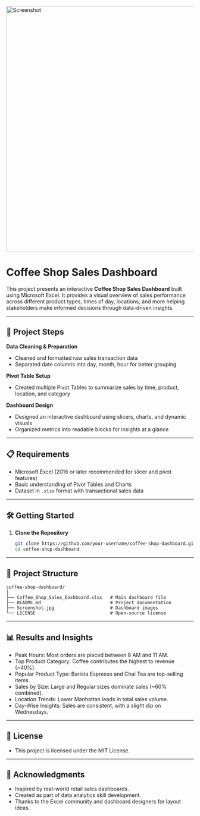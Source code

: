 <img width="1525" height="660" alt="Screenshot" src="https://github.com/user-attachments/assets/325ec131-18fb-4d25-a324-7658ba2a438e" />

# Coffee Shop Sales Dashboard

This project presents an interactive **Coffee Shop Sales Dashboard** built using Microsoft Excel. It provides a visual overview of sales performance across different product types, times of day, locations, and more helping stakeholders make informed decisions through data-driven insights.

---

## 🚀 Project Steps

**Data Cleaning & Preparation**
   - Cleaned and formatted raw sales transaction data
   - Separated date columns into day, month, hour for better grouping

**Pivot Table Setup**
   - Created multiple Pivot Tables to summarize sales by time, product, location, and category

**Dashboard Design**
   - Designed an interactive dashboard using slicers, charts, and dynamic visuals
   - Organized metrics into readable blocks for insights at a glance

---

## 📋 Requirements

- Microsoft Excel (2016 or later recommended for slicer and pivot features)
- Basic understanding of Pivot Tables and Charts
- Dataset in `.xlsx` format with transactional sales data

---

## 🛠️ Getting Started

1. **Clone the Repository**
   ```bash
   git clone https://github.com/your-username/coffee-shop-dashboard.git
   cd coffee-shop-dashboard

---

## 📁 Project Structure

```
coffee-shop-dashboard/
│
├── Coffee_Shop_Sales_Dashboard.xlsx   # Main dashboard file
├── README.md                          # Project documentation
├── Screenshot.jpg                     # Dashboard images
└── LICENSE                            # Open-source license
```

---

## 📊 Results and Insights
- Peak Hours: Most orders are placed between 8 AM and 11 AM.
- Top Product Category: Coffee contributes the highest to revenue (~40%).
- Popular Product Type: Barista Espresso and Chai Tea are top-selling items.
- Sales by Size: Large and Regular sizes dominate sales (~60% combined).
- Location Trends: Lower Manhattan leads in total sales volume.
- Day-Wise Insights: Sales are consistent, with a slight dip on Wednesdays.

---

## 📄 License
- This project is licensed under the MIT License.

---

## 🙌 Acknowledgments
- Inspired by real-world retail sales dashboards.
- Created as part of data analytics skill development.
- Thanks to the Excel community and dashboard designers for layout ideas.
